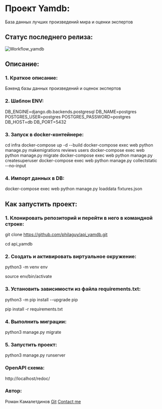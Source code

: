 # Проект Yamdb:
База данных лучших произведений мира и оценки экспертов

## Статус последнего релиза:
![Workflow_yamdb](https://github.com/github/docs/actions/workflows/yamdb_workflow.yml/badge.svg?event=push)

## Описание:

### 1. Краткое описание:
Бэкенд базы данных произведений и оценок экспертов

### 2. Шаблон ENV:
DB_ENGINE=django.db.backends.postgresql
DB_NAME=postgres
POSTGRES_USER=postgres
POSTGRES_PASSWORD=postgres
DB_HOST=db
DB_PORT=5432

### 3. Запуск в docker-контейнере:
cd infra
docker-compose up -d --build
docker-compose exec web python manage.py makemigrations reviews users
docker-compose exec web python manage.py migrate
docker-compose exec web python manage.py createsuperuser
docker-compose exec web python manage.py collectstatic --no-input

### 4. Импорт данных в DB:
docker-compose exec web python manage.py loaddata fixtures.json

## Как запустить проект:

### 1. Клонировать репозиторий и перейти в него в командной строке:

git clone https://github.com/philaguy/api_yamdb.git

cd api_yamdb

### 2. Cоздать и активировать виртуальное окружение:

python3 -m venv env

source env/bin/activate

### 3. Установить зависимости из файла requirements.txt:

python3 -m pip install --upgrade pip

pip install -r requirements.txt

### 4. Выполнить миграции:

python3 manage.py migrate

### 5. Запустить проект:

python3 manage.py runserver

### OpenAPI схема:

http://localhost/redoc/

### Автор:
Роман Камалетдинов
[Git](https://github.com/philaguy)
[Contact me](mailto:philaguy@yandex.ru)
